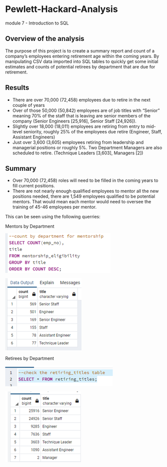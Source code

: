 # Pewlett-Hackard-Analysis

module 7 - Introduction to SQL

## Overview of the analysis
  
The purpose of this project is to create a summary report and count of a company’s employees entering retirement age within the coming years. By manipulating CSV data imported into SQL tables to quickly get some initial estimates and counts of potential retirees by department that are due for retirement.

## Results

- There are over 70,000 (72,458) employees due to retire in the next couple of years
- Over of those 50,000 (50,842) employees are of job titles with “Senior” meaning 70% of the staff that is leaving are senior members of the company (Senior Engineers [25,916], Senior Staff [24,926]).
- Slightly over 18,000 (18,011) employees are retiring from entry to mid-level seniority, roughly 25% of the employees due retire (Engineer, Staff, Assistant Engineers)
- Just over 3,600 (3,605) employees retiring from leadership and managerial positions or roughly 5%. Two Department Managers are also scheduled to retire. (Technique Leaders [3,603], Managers [2])

## Summary

-	Over 70,000 (72,458) roles will need to be filled in the coming years to fill current positions.
-	There are not nearly enough qualified employees to mentor all the new positions needed, there are 1,549 employees qualified to be potential mentors. That would mean each mentor would need to oversee the training of 45-46 employees per mentor.

This can be seen using the following querries:

Mentors by Department

![mentors_by_department_query](Resources/mentors_by_department_query.PNG)

![mentors_by_department](Resources/mentors_by_department.PNG)

Retirees by Department

![retirees_by_dept_query](Resources/retirees_by_dept_query.PNG)

![retirees_by_dept_output](Resources/retirees_by_dept_output.PNG)
